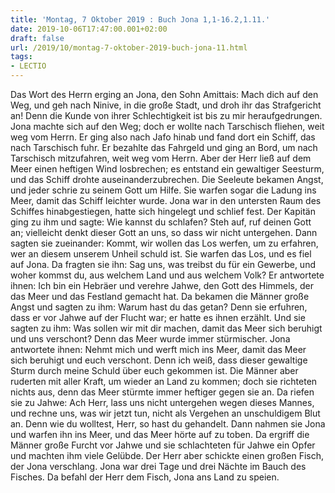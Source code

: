 ```yaml
---
title: 'Montag, 7 Oktober 2019 : Buch Jona 1,1-16.2,1.11.'
date: 2019-10-06T17:47:00.001+02:00
draft: false
url: /2019/10/montag-7-oktober-2019-buch-jona-11.html
tags: 
- LECTIO
---
```


Das Wort des Herrn erging an Jona, den Sohn Amittais: Mach dich auf den Weg, und geh nach Ninive, in die große Stadt, und droh ihr das Strafgericht an! Denn die Kunde von ihrer Schlechtigkeit ist bis zu mir heraufgedrungen. Jona machte sich auf den Weg; doch er wollte nach Tarschisch fliehen, weit weg vom Herrn. Er ging also nach Jafo hinab und fand dort ein Schiff, das nach Tarschisch fuhr. Er bezahlte das Fahrgeld und ging an Bord, um nach Tarschisch mitzufahren, weit weg vom Herrn. Aber der Herr ließ auf dem Meer einen heftigen Wind losbrechen; es entstand ein gewaltiger Seesturm, und das Schiff drohte auseinanderzubrechen. Die Seeleute bekamen Angst, und jeder schrie zu seinem Gott um Hilfe. Sie warfen sogar die Ladung ins Meer, damit das Schiff leichter wurde. Jona war in den untersten Raum des Schiffes hinabgestiegen, hatte sich hingelegt und schlief fest. Der Kapitän ging zu ihm und sagte: Wie kannst du schlafen? Steh auf, ruf deinen Gott an; vielleicht denkt dieser Gott an uns, so dass wir nicht untergehen. Dann sagten sie zueinander: Kommt, wir wollen das Los werfen, um zu erfahren, wer an diesem unserem Unheil schuld ist. Sie warfen das Los, und es fiel auf Jona. Da fragten sie ihn: Sag uns, was treibst du für ein Gewerbe, und woher kommst du, aus welchem Land und aus welchem Volk? Er antwortete ihnen: Ich bin ein Hebräer und verehre Jahwe, den Gott des Himmels, der das Meer und das Festland gemacht hat. Da bekamen die Männer große Angst und sagten zu ihm: Warum hast du das getan? Denn sie erfuhren, dass er vor Jahwe auf der Flucht war; er hatte es ihnen erzählt. Und sie sagten zu ihm: Was sollen wir mit dir machen, damit das Meer sich beruhigt und uns verschont? Denn das Meer wurde immer stürmischer. Jona antwortete ihnen: Nehmt mich und werft mich ins Meer, damit das Meer sich beruhigt und euch verschont. Denn ich weiß, dass dieser gewaltige Sturm durch meine Schuld über euch gekommen ist. Die Männer aber ruderten mit aller Kraft, um wieder an Land zu kommen; doch sie richteten nichts aus, denn das Meer stürmte immer heftiger gegen sie an. Da riefen sie zu Jahwe: Ach Herr, lass uns nicht untergehen wegen dieses Mannes, und rechne uns, was wir jetzt tun, nicht als Vergehen an unschuldigem Blut an. Denn wie du wolltest, Herr, so hast du gehandelt. Dann nahmen sie Jona und warfen ihn ins Meer, und das Meer hörte auf zu toben. Da ergriff die Männer große Furcht vor Jahwe und sie schlachteten für Jahwe ein Opfer und machten ihm viele Gelübde. Der Herr aber schickte einen großen Fisch, der Jona verschlang. Jona war drei Tage und drei Nächte im Bauch des Fisches. Da befahl der Herr dem Fisch, Jona ans Land zu speien.